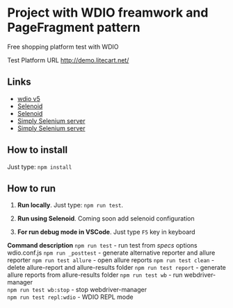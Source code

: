 # Project with WDIO freamwork and PageFragment pattern
 Free shopping platform test with WDIO 

Test Platform URL http://demo.litecart.net/

## Links

- [wdio v5](https://github.com/webdriverio/webdriverio)
- [Selenoid](https://github.com/aerokube/selenoid)
- [Selenoid](https://github.com/aerokube/selenoid)
- [Simply Selenium server](https://github.com/angular/webdriver-manager)
- [Simply Selenium server](https://github.com/angular/webdriver-manager)

## How to install

Just type: `npm install`

## How to run

1. **Run locally**.
 Just type: `npm run test`.

2. **Run using Selenoid**.
Coming soon add selenoid configuration

3. **For run debug mode in VSCode**.
Just type  `F5` key in keyboard


**Command description**
`npm run test` - run test from *specs* options wdio.conf.js
`npm run _posttest`  - generate alternative reporter and allure reporter
`npm run test allure` - open allure reports
`npm run test clean` - delete allure-report and allure-results folder
`npm run test report` - generate allure reports from allure-results folder
`npm run test wb` - run webdriver-manager  
`npm run test wb:stop` - stop webdriver-manager  
`npm run test repl:wdio` - WDIO REPL mode 
